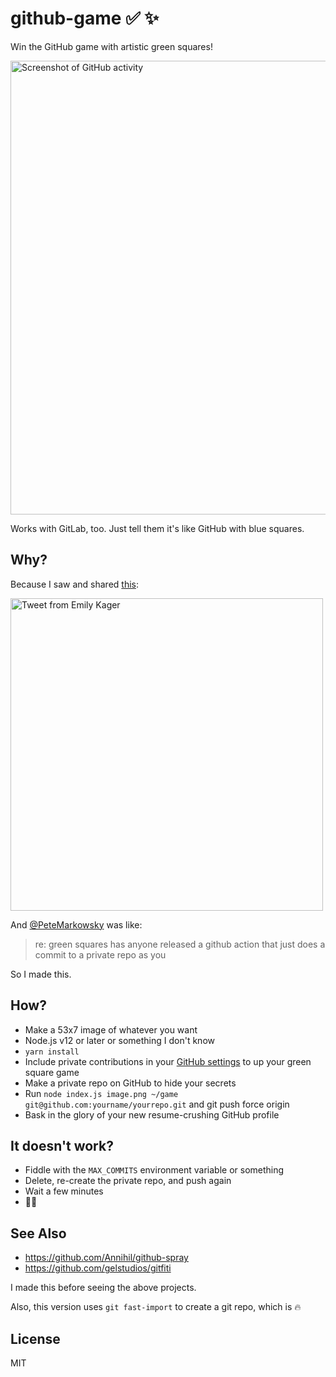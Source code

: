 # github-game ✅ ✨

Win the GitHub game with artistic green squares!

<img width="726" alt="Screenshot of GitHub activity" src="https://user-images.githubusercontent.com/137158/87118466-534d1200-c230-11ea-8288-d5723357743b.png">

Works with GitLab, too. Just tell them it's like GitHub with blue squares.

## Why?

Because I saw and shared [this](https://twitter.com/EmilyKager/status/1277983791190085632):

[<img width="500" alt="Tweet from Emily Kager" src="https://user-images.githubusercontent.com/137158/87092363-22e58380-c1f0-11ea-9df0-04974a6abfd9.png">](https://twitter.com/EmilyKager/status/1277983791190085632)

And [@PeteMarkowsky](https://twitter.com/PeteMarkowsky) was like:

> re: green squares has anyone released a github action that just does a commit to a private repo as you

So I made this.

## How?

- Make a 53x7 image of whatever you want
- Node.js v12 or later or something I don't know
- `yarn install`
- Include private contributions in your [GitHub settings](https://github.com/settings/profile) to up your green square game
- Make a private repo on GitHub to hide your secrets
- Run `node index.js image.png ~/game git@github.com:yourname/yourrepo.git` and git push force origin
- Bask in the glory of your new resume-crushing GitHub profile

## It doesn't work?

- Fiddle with the `MAX_COMMITS` environment variable or something
- Delete, re-create the private repo, and push again
- Wait a few minutes
- 🤷‍♀️

## See Also

- https://github.com/Annihil/github-spray
- https://github.com/gelstudios/gitfiti

I made this before seeing the above projects.

Also, this version uses `git fast-import` to create a git repo, which is 🔥

## License

MIT
